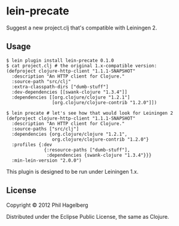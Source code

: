 # lein-precate

Suggest a new project.clj that's compatible with Leiningen 2.

## Usage

```
$ lein plugin install lein-precate 0.1.0
$ cat project.clj # the original 1.x-compatible version:
(defproject clojure-http-client "1.1.1-SNAPSHOT"
  :description "An HTTP client for Clojure."
  :source-path "src/clj"
  :extra-classpath-dirs ["dumb-stuff"]
  :dev-dependencies [[swank-clojure "1.3.4"]]
  :dependencies [[org.clojure/clojure "1.2.1"]
                 [org.clojure/clojure-contrib "1.2.0"]])

$ lein precate # let's see how that would look for Leiningen 2
(defproject clojure-http-client "1.1.1-SNAPSHOT"
  :description "An HTTP client for Clojure."
  :source-paths ["src/clj"]
  :dependencies {org.clojure/clojure "1.2.1", 
                 org.clojure/clojure-contrib "1.2.0"}
  :profiles {:dev
              {:resource-paths ["dumb-stuff"],
               :dependencies {swank-clojure "1.3.4"}}}
  :min-lein-version "2.0.0")
```

This plugin is designed to be run under Leiningen 1.x.

## License

Copyright © 2012 Phil Hagelberg

Distributed under the Eclipse Public License, the same as Clojure.
